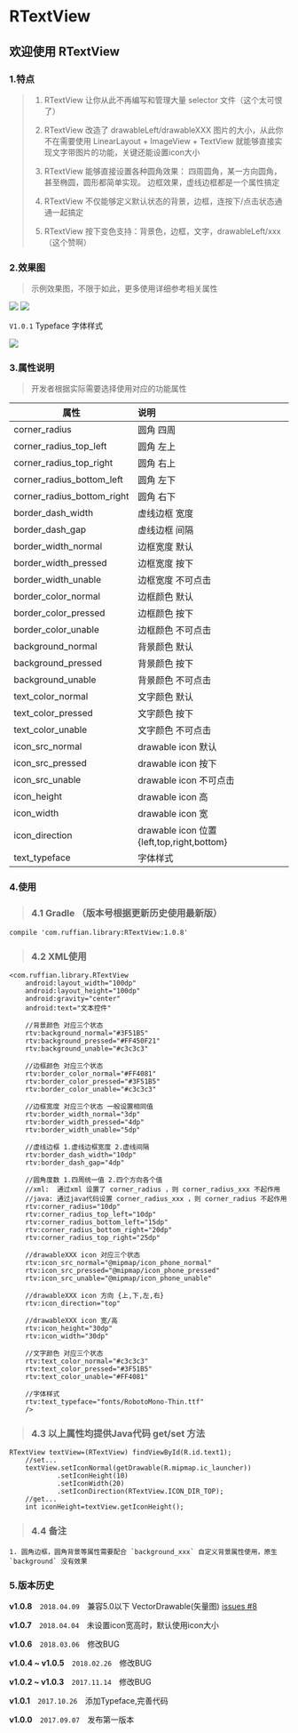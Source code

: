 # RTextView


## 欢迎使用 RTextView 

### 1.特点

> 1. RTextView 让你从此不再编写和管理大量 selector 文件（这个太可恨了）
> 
> 2. RTextView 改造了 drawableLeft/drawableXXX 图片的大小，从此你不在需要使用 LinearLayout + ImageView + TextView 就能够直接实现文字带图片的功能，关键还能设置icon大小
> 
> 3. RTextView 能够直接设置各种圆角效果： 四周圆角，某一方向圆角，甚至椭圆，圆形都简单实现。 边框效果，虚线边框都是一个属性搞定
> 
> 4. RTextView 不仅能够定义默认状态的背景，边框，连按下/点击状态通通一起搞定
> 
> 5. RTextView 按下变色支持：背景色，边框，文字，drawableLeft/xxx （这个赞啊）



### 2.效果图

> 示例效果图，不限于如此，更多使用详细参考相关属性

![](corner.png)   ![](state.gif)


`V1.0.1` Typeface 字体样式

![](version_typeface.png)


### 3.属性说明

> 开发者根据实际需要选择使用对应的功能属性



| 属性			|说明			 |
| ------------- |  :-------------|
| corner_radius      			|	圆角		四周		|
| corner_radius_top_left        |   圆角		左上		|
| corner_radius_top_right 		|	圆角		右上		|
| corner_radius_bottom_left 	|   圆角		左下		|
| corner_radius_bottom_right 	|   圆角		右下 	|
| border_dash_width 			|   虚线边框 	宽度 	|
| border_dash_gap 				|   虚线边框 	间隔 	|
| border_width_normal 			|   边框宽度 	默认 	|
| border_width_pressed 			|   边框宽度 	按下 	|
| border_width_unable 			|   边框宽度 	不可点击 |
| border_color_normal 			|   边框颜色 	默认		|
| border_color_pressed 			|   边框颜色 	按下 	|
| border_color_unable 			|   边框颜色 	不可点击 |
| background_normal 			|   背景颜色 	默认 	|
| background_pressed 			|   背景颜色 	按下 	|
| background_unable 			|   背景颜色  	不可点击 |
| text_color_normal 			|   文字颜色 	默认 	|
| text_color_pressed      		|   文字颜色 	按下 	|
| text_color_unable      		| 	文字颜色 	不可点击 |
| icon_src_normal      			|   drawable icon 	默认 		|
| icon_src_pressed      		|   drawable icon 	按下 		|
| icon_src_unable      			| 	drawable icon 	不可点击 	|
| icon_height      				| 	drawable icon 	高 			|
| icon_width      				|   drawable icon 	宽 			|
| icon_direction      			|   drawable icon 	位置{left,top,right,bottom} |
| text_typeface      			|   字体样式 |

### 4.使用
> ### 4.1  Gradle （版本号根据更新历史使用最新版）

    compile 'com.ruffian.library:RTextView:1.0.8'

> ### 4.2 XML使用

    <com.ruffian.library.RTextView
        android:layout_width="100dp"
        android:layout_height="100dp"
        android:gravity="center"
        android:text="文本控件"

        //背景颜色 对应三个状态
        rtv:background_normal="#3F51B5"
        rtv:background_pressed="#FF450F21"
        rtv:background_unable="#c3c3c3"

        //边框颜色 对应三个状态
        rtv:border_color_normal="#FF4081"
        rtv:border_color_pressed="#3F51B5"
        rtv:border_color_unable="#c3c3c3"

        //边框宽度 对应三个状态 一般设置相同值
        rtv:border_width_normal="3dp"
        rtv:border_width_pressed="4dp"
        rtv:border_width_unable="5dp"

        //虚线边框 1.虚线边框宽度 2.虚线间隔
        rtv:border_dash_width="10dp"
        rtv:border_dash_gap="4dp"

        //圆角度数 1.四周统一值 2.四个方向各个值
        //xml:  通过xml 设置了 corner_radius ，则 corner_radius_xxx 不起作用
        //java: 通过java代码设置 corner_radius_xxx ，则 corner_radius 不起作用
        rtv:corner_radius="10dp"
        rtv:corner_radius_top_left="10dp"
        rtv:corner_radius_bottom_left="15dp"
        rtv:corner_radius_bottom_right="20dp"
        rtv:corner_radius_top_right="25dp"

        //drawableXXX icon 对应三个状态
        rtv:icon_src_normal="@mipmap/icon_phone_normal"
        rtv:icon_src_pressed="@mipmap/icon_phone_pressed"
        rtv:icon_src_unable="@mipmap/icon_phone_unable"

        //drawableXXX icon 方向 {上,下,左,右}
        rtv:icon_direction="top"

        //drawableXXX icon 宽/高
        rtv:icon_height="30dp"
        rtv:icon_width="30dp"

        //文字颜色 对应三个状态
        rtv:text_color_normal="#c3c3c3"
        rtv:text_color_pressed="#3F51B5"
        rtv:text_color_unable="#FF4081"

        //字体样式
        rtv:text_typeface="fonts/RobotoMono-Thin.ttf"
        />


> ### 4.3 以上属性均提供Java代码 get/set 方法

    RTextView textView=(RTextView) findViewById(R.id.text1);
        //set...
        textView.setIconNormal(getDrawable(R.mipmap.ic_launcher))
                .setIconHeight(10)
                .setIconWidth(20)
                .setIconDirection(RTextView.ICON_DIR_TOP);
        //get...
        int iconHeight=textView.getIconHeight();


> ### 4.4 备注

	1. 圆角边框，圆角背景等属性需要配合 `background_xxx` 自定义背景属性使用，原生 `background` 没有效果

### 5.版本历史

**v1.0.8**　`2018.04.09`　兼容5.0以下 VectorDrawable(矢量图)  [issues #8](https://github.com/RuffianZhong/RTextView/issues/8)

**v1.0.7**　`2018.04.04`　未设置icon宽高时，默认使用icon大小

**v1.0.6**　`2018.03.06`　修改BUG

**v1.0.4 ~ v1.0.5**　`2018.02.26`　修改BUG

**v1.0.2 ~ v1.0.3**　`2017.11.14`　修改BUG

**v1.0.1**　`2017.10.26`　添加Typeface,完善代码

**v1.0.0**　`2017.09.07`　发布第一版本


